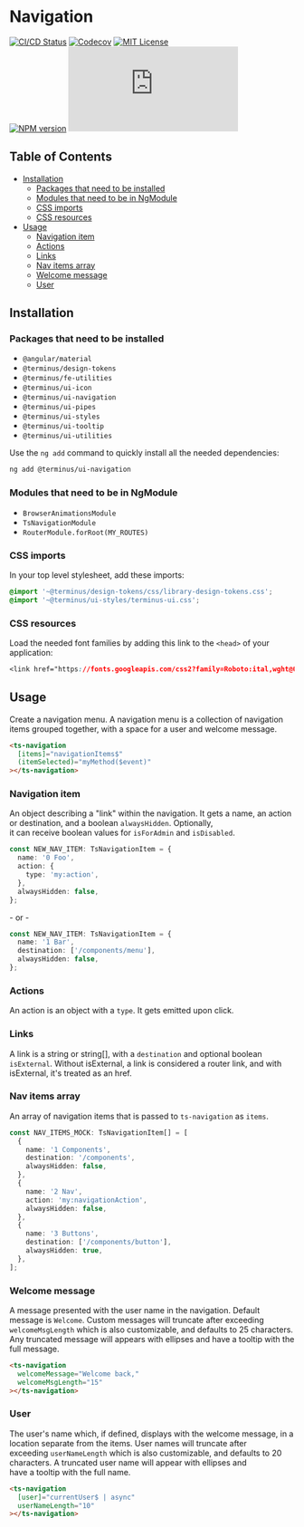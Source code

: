 <h1>Navigation</h1>

[![CI/CD Status][github-action-badge]][github-action-link] [![Codecov][codecov-badge]][codecov-project] [![MIT License][license-image]][license-url]  
[![NPM version][npm-version-image]][npm-package] [![Library size][file-size-badge]][raw-distribution-js]

<!-- START doctoc generated TOC please keep comment here to allow auto update -->
<!-- DON'T EDIT THIS SECTION, INSTEAD RE-RUN doctoc TO UPDATE -->
## Table of Contents

- [Installation](#installation)
  - [Packages that need to be installed](#packages-that-need-to-be-installed)
  - [Modules that need to be in NgModule](#modules-that-need-to-be-in-ngmodule)
  - [CSS imports](#css-imports)
  - [CSS resources](#css-resources)
- [Usage](#usage)
  - [Navigation item](#navigation-item)
  - [Actions](#actions)
  - [Links](#links)
  - [Nav items array](#nav-items-array)
  - [Welcome message](#welcome-message)
  - [User](#user)

<!-- END doctoc generated TOC please keep comment here to allow auto update -->

## Installation

### Packages that need to be installed

- `@angular/material`
- `@terminus/design-tokens`
- `@terminus/fe-utilities`
- `@terminus/ui-icon`
- `@terminus/ui-navigation`
- `@terminus/ui-pipes`
- `@terminus/ui-styles`
- `@terminus/ui-tooltip`
- `@terminus/ui-utilities`

Use the `ng add` command to quickly install all the needed dependencies:

```bash
ng add @terminus/ui-navigation
```

### Modules that need to be in NgModule

- `BrowserAnimationsModule`
- `TsNavigationModule`
- `RouterModule.forRoot(MY_ROUTES)`

### CSS imports

In your top level stylesheet, add these imports:

```css
@import '~@terminus/design-tokens/css/library-design-tokens.css';
@import '~@terminus/ui-styles/terminus-ui.css';
```  

### CSS resources

Load the needed font families by adding this link to the `<head>` of your application:

```css
<link href="https://fonts.googleapis.com/css2?family=Roboto:ital,wght@0,400;0,500;0,700;1,400&display=swap" rel="stylesheet">
```

## Usage

Create a navigation menu. A navigation menu is a collection of navigation items grouped together, with a space for a user and welcome message.

```html
<ts-navigation
  [items]="navigationItems$"
  (itemSelected)="myMethod($event)"
></ts-navigation>
```

### Navigation item

An object describing a "link" within the navigation. It gets a name, an action or destination, and a boolean `alwaysHidden`. Optionally,  
 it can receive boolean values for `isForAdmin` and `isDisabled`.

```typescript
const NEW_NAV_ITEM: TsNavigationItem = {
  name: '0 Foo',
  action: {
    type: 'my:action',
  },
  alwaysHidden: false,
};
```

\- or -

```typescript
const NEW_NAV_ITEM: TsNavigationItem = {
  name: '1 Bar',
  destination: ['/components/menu'],
  alwaysHidden: false,
};
```

### Actions

An action is an object with a `type`. It gets emitted upon click.

### Links

A link is a string or string[], with a `destination` and optional boolean `isExternal`. Without isExternal, a link is considered a router link, and with isExternal, it's treated as an href.

### Nav items array

An array of navigation items that is passed to `ts-navigation` as `items`.

```typescript
const NAV_ITEMS_MOCK: TsNavigationItem[] = [
  {
    name: '1 Components',
    destination: '/components',
    alwaysHidden: false,
  },
  {
    name: '2 Nav',
    action: 'my:navigationAction',
    alwaysHidden: false,
  },
  {
    name: '3 Buttons',
    destination: ['/components/button'],
    alwaysHidden: true,
  },
];
```

### Welcome message

A message presented with the user name in the navigation. Default message is `Welcome`. Custom messages will truncate
after exceeding `welcomeMsgLength` which is also customizable, and defaults to 25 characters. Any truncated message will appears with
ellipses and have a tooltip with the full message.

```html
<ts-navigation
  welcomeMessage="Welcome back,"
  welcomeMsgLength="15"
></ts-navigation>
```

### User

The user's name which, if defined, displays with the welcome message, in a location separate from the items. User names will truncate after  
 exceeding `userNameLength` which is also customizable, and defaults to 20 characters. A truncated user name will appear with ellipses and  
 have a tooltip with the full name.

```html
<ts-navigation
  [user]="currentUser$ | async"
  userNameLength="10"
></ts-navigation>
```

<!-- Links -->
[license-url]:         https://github.com/GetTerminus/terminus-oss/blob/release/LICENSE
[license-image]:       http://img.shields.io/badge/license-MIT-blue.svg
[codecov-project]:     https://codecov.io/gh/GetTerminus/terminus-oss
[codecov-badge]:       https://codecov.io/gh/GetTerminus/terminus-oss/branch/release/graph/badge.svg
[npm-version-image]:   http://img.shields.io/npm/v/@terminus/ui-navigation.svg
[npm-package]:         https://www.npmjs.com/package/@terminus/ui-navigation
[github-action-badge]: https://github.com/GetTerminus/terminus-oss/workflows/Release%20CI/badge.svg
[github-action-link]:  https://github.com/GetTerminus/terminus-oss/actions?query=workflow%3A%22CI+Release%22
[file-size-badge]:     http://img.badgesize.io/https://unpkg.com/@terminus/ui-navigation/bundles/terminus-ui-navigation.umd.min.js?compression=gzip
[raw-distribution-js]: https://unpkg.com/@terminus/ui-navigation/bundles/terminus-ui-navigation.umd.js
